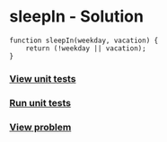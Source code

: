 # sleepIn - Solution
```
function sleepIn(weekday, vacation) {
    return (!weekday || vacation);
}
```
### [View unit tests](../sleepIn.tests.js)
### [Run unit tests](index.html)
### [View problem](../)

